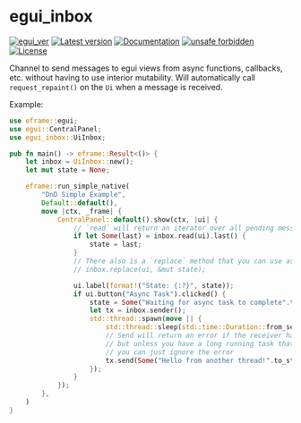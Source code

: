 # egui_inbox

[![egui_ver](https://img.shields.io/badge/egui-0.25-blue)](https://github.com/emilk/egui)
[![Latest version](https://img.shields.io/crates/v/egui_inbox.svg)](https://crates.io/crates/egui_inbox)
[![Documentation](https://docs.rs/egui_inbox/badge.svg)](https://docs.rs/egui_inbox)
[![unsafe forbidden](https://img.shields.io/badge/unsafe-forbidden-success.svg)](https://github.com/rust-secure-code/safety-dance/)
[![License](https://img.shields.io/crates/l/egui_inbox.svg)](https://crates.io/crates/egui_inbox)



[content]:<>


Channel to send messages to egui views from async functions, callbacks, etc. without having to use interior mutability.
Will automatically call `request_repaint()` on the `Ui` when a message is received.

Example:
    
```rust no_run
use eframe::egui;
use egui::CentralPanel;
use egui_inbox::UiInbox;

pub fn main() -> eframe::Result<()> {
    let inbox = UiInbox::new();
    let mut state = None;

    eframe::run_simple_native(
        "DnD Simple Example",
        Default::default(),
        move |ctx, _frame| {
            CentralPanel::default().show(ctx, |ui| {
                // `read` will return an iterator over all pending messages
                if let Some(last) = inbox.read(ui).last() {
                    state = last;
                }
                // There also is a `replace` method that you can use as a shorthand for the above:
                // inbox.replace(ui, &mut state);

                ui.label(format!("State: {:?}", state));
                if ui.button("Async Task").clicked() {
                    state = Some("Waiting for async task to complete".to_string());
                    let tx = inbox.sender();
                    std::thread::spawn(move || {
                        std::thread::sleep(std::time::Duration::from_secs(1));
                        // Send will return an error if the receiver has been dropped
                        // but unless you have a long running task that will send multiple messages
                        // you can just ignore the error
                        tx.send(Some("Hello from another thread!".to_string())).ok();
                    });
                }
            });
        },
    )
}
```
